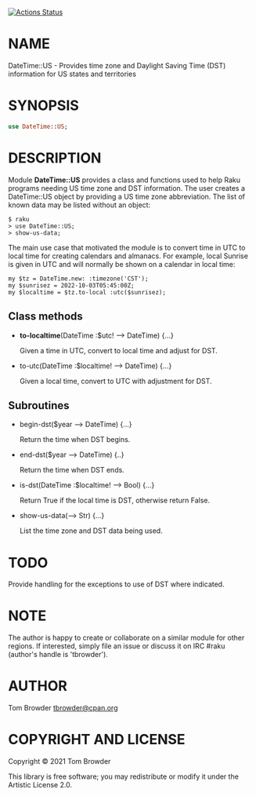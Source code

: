 [![Actions Status](https://github.com/tbrowder/DateTime-US/workflows/test/badge.svg)](https://github.com/tbrowder/DateTime-US/actions)

NAME
====

DateTime::US - Provides time zone and Daylight Saving Time (DST) information for US states and territories

SYNOPSIS
========

```raku
use DateTime::US;
```

DESCRIPTION
===========

Module **DateTime::US** provides a class and functions used to help Raku programs needing US time zone and DST information. The user creates a DateTime::US object by providing a US time zone abbreviation. The list of known data may be listed without an object:

    $ raku
    > use DateTime::US;
    > show-us-data;

The main use case that motivated the module is to convert time in UTC to local time for creating calendars and almanacs. For example, local Sunrise is given in UTC and will normally be shown on a calendar in local time:

    my $tz = DateTime.new: :timezone('CST');
    my $sunrisez = 2022-10-03T05:45:00Z;
    my $localtime = $tz.to-local :utc($sunrisez);

Class methods
-------------

  * **to-localtime**(DateTime :$utc! --> DateTime) {...}

    Given a time in UTC, convert to local time and adjust for DST.

  * to-utc(DateTime :$localtime! --> DateTime) {...}

    Given a local time, convert to UTC with adjustment for DST.

Subroutines
-----------

  * begin-dst($year --> DateTime) {...}

    Return the time when DST begins.

  * end-dst($year --> DateTime) {..}

    Return the time when DST ends.

  * is-dst(DateTime :$localtime! --> Bool) {...}

    Return True if the local time is DST, otherwise return False.

  * show-us-data(--> Str) {...}

    List the time zone and DST data being used.

TODO
====

Provide handling for the exceptions to use of DST where indicated.

NOTE
====

The author is happy to create or collaborate on a similar module for other regions. If interested, simply file an issue or discuss it on IRC #raku (author's handle is 'tbrowder').

AUTHOR
======

Tom Browder <tbrowder@cpan.org>

COPYRIGHT AND LICENSE
=====================

Copyright © 2021 Tom Browder

This library is free software; you may redistribute or modify it under the Artistic License 2.0.

